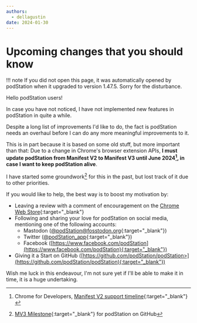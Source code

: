 ```yaml
---
authors:
  - dellagustin
date: 2024-01-30
---
```

# Upcoming changes that you should know

!!! note
    If you did not open this page, it was automatically opened by podStation when it upgraded to version 1.47.5. Sorry for the disturbance.

Hello podStation users!

In case you have not noticed, I have not implemented new features in podStation in quite a while.

Despite a long list of improvements I'd like to do, the fact is podStation needs an overhaul before I can do any more meaningful improvements to it.

This is in part because it is based on some old stuff, but more important than that: Due to a change in Chrome's browser extension APIs, **I must update podStation from Manifest V2 to Manifest V3 until June 2024[^manifest-v2-timeline], in case I want to keep podStation alive**.

I have started some groundwork[^mv3-milestone] for this in the past, but lost track of it due to other priorities.

If you would like to help, the best way is to boost my motivation by:

- Leaving a review with a comment of encouragement on the [Chrome Web Store](https://chromewebstore.google.com/detail/podstation-podcast-player/bpcagekijmfcocgjlnnhpdogbplajjfn){:target="_blank"}
- Following and sharing your love for podStation on social media, mentioning one of the following accounts:
    - Mastodon ([@podStation@fosstodon.org](https://fosstodon.org/@podstation){:target="_blank"})
    - Twitter ([@podStation_app](https://twitter.com/podStation_app){:target="_blank"})
    - Facebook ([https://www.facebook.com/podStation](https://www.facebook.com/podStation){:target="_blank"})
- Giving it a Start on GitHub ([https://github.com/podStation/podStation>](https://github.com/podStation/podStation){:target="_blank"}) 

Wish me luck in this endeavour, I'm not sure yet if I'll be able to make it in time, it is a huge undertaking.

[^manifest-v2-timeline]: Chrome for Developers, [Manifest V2 support timeline](https://developer.chrome.com/docs/extensions/develop/migrate/mv2-deprecation-timeline?hl=en){:target="_blank"}
[^mv3-milestone]: [MV3 Milestone](https://github.com/podStation/podStation/milestone/5){:target="_blank"} for podStation on GitHub
